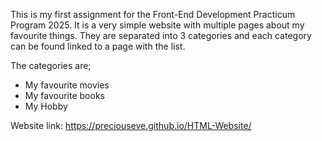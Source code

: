 This is my first assignment for the Front-End Development Practicum Program 2025. It is a very simple website with multiple pages about my favourite things. They are separated into 3 categories and each category can be found linked to a page with the list.

The categories are;
  - My favourite movies
  - My favourite books
  - My Hobby

Website link: https://preciouseve.github.io/HTML-Website/
